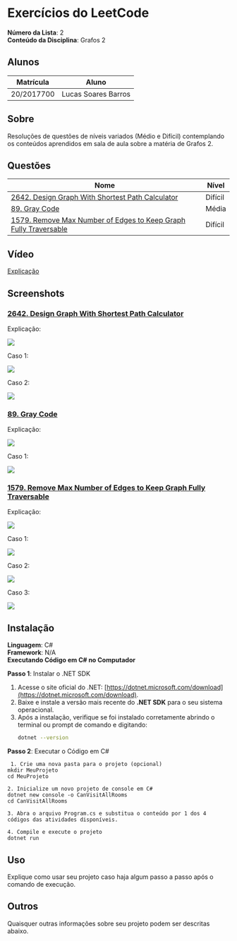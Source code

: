 # Exercícios do LeetCode

**Número da Lista**: 2<br>
**Conteúdo da Disciplina**: Grafos 2<br>

## Alunos
|Matrícula | Aluno |
| -- | -- |
| 20/2017700  |  Lucas Soares Barros |


## Sobre 
Resoluções de questões de níveis variados (Médio e Difícil) contemplando os conteúdos aprendidos em sala de aula sobre a matéria de Grafos 2.

## Questões
| Nome                                                                                                                                      | Nível   |
|-------------------------------------------------------------------------------------------------------------------------------------------| ------- |
| [2642. Design Graph With Shortest Path Calculator](https://leetcode.com/problems/design-graph-with-shortest-path-calculator/description/) | Difícil |
| [89. Gray Code](https://leetcode.com/problems/gray-code/description/)                                                                     | Média   |
| [1579. Remove Max Number of Edges to Keep Graph Fully Traversable](https://leetcode.com/problems/remove-max-number-of-edges-to-keep-graph-fully-traversable/description/) | Difícil |


## Vídeo

[Explicação](https://youtu.be/zvA0crGgh_U)

## Screenshots
### [2642. Design Graph With Shortest Path Calculator](https://leetcode.com/problems/design-graph-with-shortest-path-calculator/description/)   

Explicação: 

![](https://github.com/projeto-de-algoritmos-2024/Grafos1_LeetCode-Questions/blob/master/assets/explicacaoLongest.png)<br>

Caso 1:

![](https://github.com/projeto-de-algoritmos-2024/Grafos1_LeetCode-Questions/blob/master/assets/case1_Longest.png)<br>

Caso 2:

![](https://github.com/projeto-de-algoritmos-2024/Grafos1_LeetCode-Questions/blob/master/assets/case2_Longest.png)<br>


### [89. Gray Code](https://leetcode.com/problems/gray-code/description/)

Explicação: 

![](https://github.com/projeto-de-algoritmos-2024/Grafos1_LeetCode-Questions/blob/master/assets/explicacaoKeys.png)<br>

Caso 1:

![](https://github.com/projeto-de-algoritmos-2024/Grafos1_LeetCode-Questions/blob/master/assets/case1_Keys.png)<br>


### [1579. Remove Max Number of Edges to Keep Graph Fully Traversable](https://leetcode.com/problems/remove-max-number-of-edges-to-keep-graph-fully-traversable/description/)

Explicação: 

![](https://github.com/projeto-de-algoritmos-2024/Grafos1_LeetCode-Questions/blob/master/assets/explicacaoShortest.png)<br>

Caso 1:

![](https://github.com/projeto-de-algoritmos-2024/Grafos1_LeetCode-Questions/blob/master/assets/case1_Shortest.png)<br>

Caso 2:

![](https://github.com/projeto-de-algoritmos-2024/Grafos1_LeetCode-Questions/blob/master/assets/case2_Shortest.png)<br>

Caso 3:

![](https://github.com/projeto-de-algoritmos-2024/Grafos1_LeetCode-Questions/blob/master/assets/case2_Shortest.png)<br>


## Instalação 
**Linguagem**: C#<br>
**Framework**: N/A<br>
**Executando Código em C# no Computador**

**Passo 1**: Instalar o .NET SDK
1. Acesse o site oficial do .NET: [https://dotnet.microsoft.com/download](https://dotnet.microsoft.com/download).
2. Baixe e instale a versão mais recente do **.NET SDK** para o seu sistema operacional.
3. Após a instalação, verifique se foi instalado corretamente abrindo o terminal ou prompt de comando e digitando:
   ```bash
   dotnet --version

**Passo 2**: Executar o Código em C#
  ````
   1. Crie uma nova pasta para o projeto (opcional)
mkdir MeuProjeto
cd MeuProjeto

 2. Inicialize um novo projeto de console em C# 
dotnet new console -o CanVisitAllRooms
cd CanVisitAllRooms

 3. Abra o arquivo Program.cs e substitua o conteúdo por 1 dos 4 códigos das atividades disponíveis.

 4. Compile e execute o projeto
dotnet run 
  ````
## Uso 
Explique como usar seu projeto caso haja algum passo a passo após o comando de execução.

## Outros 
Quaisquer outras informações sobre seu projeto podem ser descritas abaixo.




